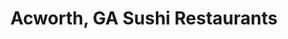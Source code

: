 ---
layout: city
title: Acworth, GA Sushi Restaurants
permalink: /georgia/acworth/
stateAbbr: GA
stateName: Georgia
cityName: Acworth

---
